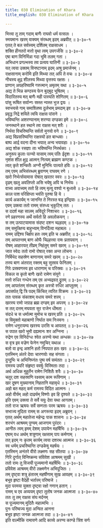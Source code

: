 ```yaml
---
title: 030 Elimination of Khara
title_english: 030 Elimination of Khara

---
```

भित्त्वा तु ताम् गदाम् बाणैः राघवो धर्म वत्सलः ।  
स्मयमानः खरम् वाक्यम् संरब्धम् इदम् अब्रवीत् ॥ ३-३०-१  
एतत् ते बल सर्वस्वम् दर्शितम् राक्षसाधम ।  
शक्ति हीनतरो मत्तो वृथा त्वम् उपगर्जसि ॥ ३-३०-२  
एषा बाण विनिर्भिन्ना गदा भूमि तलम् गता ।  
अभिधान प्रगल्भस्य तव प्रत्यय घातिनी ॥ ३-३०-३  
यत् त्वया उक्तम् विनष्टानाम् इदम् अश्रु प्रमार्जनम् ।  
राक्षसानाम् करोमि इति मिथ्या तत् अपि ते वचः ॥ ३-३०-४  
नीचस्य क्षुद्र शीलस्य मिथ्या वृत्तस्य रक्षसः ।  
प्राणान् अपहरिष्यामि गरुत्मान् अमृतम् यथा ॥ ३-३०-५  
अद्य ते भिन्न कण्ठस्य फेन बुद्बुद भूषितम् ।  
विदारितस्य मत् बाणैः मही पास्यति शोणितम् ॥ ३-३०-६  
पांसु रूषित सर्वान्गः स्रस्त न्यस्त भुज द्वयः ।  
स्वप्स्यसे गाम् समाश्लिष्य दुर्लभाम् प्रमदाम् इव ॥ ३-३०-७  
प्रवृद्ध निद्रे शयिते त्वयि राक्षस पांसने ।  
भविष्यन्ति अशरण्यानाम् शरण्या दण्डका इमे ॥ ३-३०-८  
जनस्थाने हत स्थाने तव राक्षस मत् शरैः ।  
निर्भया विचरिष्यन्ति सर्वतो मुनयो वने ॥ ३-३०-९  
अद्य विप्रसरिष्यन्ति राक्षस्यो हत बान्धवाः ।  
बाष्प आर्द्र वदना दीना भयात् अन्य भयावहाः ॥ ३-३०-१०  
अद्य शोक रसज्ञाः ताः भविष्यन्ति निरर्थकाः ।  
अनुरूप कुलाः पत्न्यो यासाम् त्वम् पतिः ईदृशः ॥ ३-३०-११  
नृशंस शील क्षुद्र आत्मन् नित्यम् ब्राह्मण कण्टक ।  
त्वत् कृते शन्कितैः अग्नौ मुनिभिः पात्यते हविः ॥ ३-३०-१२  
तम् एवम् अभिसंरब्धम् ब्रुवाणम् राघवम् रणे ।  
खरो निर्भर्त्सयामास रोषात् खरतर स्वरः ॥ ३-३०-१३  
दृढम् खलु अवलिप्तो असि भयेषु अपि च निर्भयः ।  
वाच्य अवाच्यम् ततो हि त्वम् मृत्यु वश्यो न बुध्यसे ॥ ३-३०-१४  
काल पाश परिक्षिप्ता भवंति पुरुषा हि ये ।  
कार्य अकार्यम् न जानन्ति ते निरस्त षड् इन्द्रियाः ॥ ३-३०-१५  
एवम् उक्त्वा ततो रामम् संरुध्य भृकुटिम् ततः ।  
स ददर्श महा सालम् अविदूरे निशाचरः ॥ ३-३०-१६  
रणे प्रहरणस्य अर्थे सर्वतो हि अवलोकयन् ।  
स तम् उत्पाटयामास संदष्ट दशन च्छ्हदम् ॥ ३-३०-१७  
तम् समुत्क्षिप्य बाहुभ्याम् विनर्दित्वा महाबलः ।  
रामम् उद्दिश्य चिक्षेप हतः त्वम् इति च अब्रवीत् ॥ ३-३०-१८  
तम् आपतन्तम् बाण ओघैः च्छ्हित्त्वा रामः प्रतापवान् ।  
रोषम् आहारयत् तीव्रम् निहंतुम् समरे खरम् ॥ ३-३०-१९  
जात स्वेदः ततो रामो रोषात् रक्त अन्त लोचनः ।  
निर्बिभेद सहस्रेण बाणानाम् समरे खरम् ॥ ३-३०-२०  
तस्य बाण अंतरात् रक्तम् बहु सुस्राव फेनिलम् ।  
गिरेः प्रस्रवणस्य इव धाराणाम् च परिस्रवः ॥ ३-३०-२१  
विकल स कृतो बाणैः खरो रामेण संयुगे ।  
मत्तो रुधिर गन्धेन तम् एव अभ्यद्रवत् द्रुतम् ॥ ३-३०-२२  
तम् आपतंतम् संरब्धम् कृत अस्त्रो रुधिर आप्लुतम् ।  
अपसर्पत् द्वि त्रि पदम् किंचित् त्वरित विक्रमः ॥ ३-३०-२३  
ततः पावक संकाशम् वधाय समरे शरम् ।  
खरस्य रामो जग्राह ब्रह्म दण्डम् इव अपरम् ॥ ३-३०-२४  
स तत् दत्तम् मघवता सुर राजेन धीमता ।  
संदधे च स धर्मात्मा मुमोच च खरम् प्रति ॥ ३-३०-२५  
स विमुक्तो महाबाणो निर्घात सम निःस्वनः ।  
रामेण धनुरायम्य खरस्य उरसि च आपतत् ॥ ३-३०-२६  
स पपात खरो भूमौ दह्यमानः शर अग्निना ।  
रुद्रेण एव विनिर्दग्धः श्वेत अरण्ये यथा अन्धकः ॥ ३-३०-२७  
स वृत्र इव वज्रेण फेनेन नमुचिर् यथाअ ।  
बलो वा इन्द्र अशनि हतो निपपात हतः खरः ॥ ३-३०-२८  
एतस्मिन् अंतरे देवाः चारणयोः सह संगताः ।  
दुन्दुभिः च अभिनिघ्नंतः पुष्प वर्ष समंततः ॥ ३-३०-२९  
रामस्य उपरि संहृष्टा ववर्षुः विस्मिताः तदा ।  
अर्थ अधिक मुहूर्तेन रामेण निशितैः शरैः ॥ ३-३०-३०  
चतुर् दश सहस्राणि रक्ष्साम् काम रूपिणाम् ।  
खर दूषण मुख्यानाम् निहतानि महामृधे ॥ ३-३०-३१  
अहो बत महत् कर्म रामस्य विदित आत्मनः ।  
अहो वीर्यम् अहो दार्ढ्यम् विष्णोः इव हि दृश्यते ॥ ३-३०-३२  
इति एवम् उक्त्वा ते सर्वे ययुः देवा यथा आगतम्।  
ततो राज ऋषयः सर्वे सम्गताः परम ऋषयः ॥ ३-३०-३३  
सभाज्य मुदिता रामम् स अगस्त्या इदम् अब्रुवन् ।  
एतत् अर्थम् महातेजा महेन्द्रः पाक शासनः ॥ ३-३०-३४  
शरभंग आश्रमम् पुण्यम् आजगाम पुरंदरः ।  
आनीतः त्वम् इमम् देशम् उपायेन महर्षिभिः ॥ ३-३०-३५  
एषाम् वध अर्थम् शत्रूणाम् रक्षसाम् पाप कर्मणाम् ।  
तत् इदम् नः कृतम् कार्यम् त्वया दशरथ आत्मज ॥ ३-३०-३६  
स्व धर्मम् प्रचरिष्यन्ति दण्डकेषु महर्षयः ।  
एतस्मिन् अनंतरे वीरो लक्ष्मणः सह सीतया ॥ ३-३०-३७  
गिरि दुर्गात् विनिष्क्रम्य संविवेश आश्रमम् सुखी ।  
ततो रामः तु विजयी पूज्यमानो महर्षिभिः ॥ ३-३०-३८  
प्रविवेश आश्रमम् वीरो लक्ष्मणेन अभिपूजितः ।  
तम् दृष्ट्वा शत्रु हंतारम् महर्षीणाम् सुख आवहम् ॥ ३-३०-३९  
बभूव हृष्टा वैदेही भर्तारम् परिष्वजे ।  
मुदा परमया युक्ता दृष्ट्वा रक्षो गणान् हतान् ।  
रामम् च एव अव्ययम् दृष्टा तुतोष जनक आत्मजा ॥ ३-३०-४०  
ततः तु तम् राक्षस संघ मर्दनम्  
स पूज्यमानम् मुदितैः महात्मभिः ।  
पुनः परिष्वज्य मुदा अन्वित आनना  
बभूव हृष्टा जनक आत्मजा तदा ॥ ३-३०-४१  
इति वाल्मीकि रामायणे आदि काव्ये अरण्य काण्डे त्रिंश सर्गः